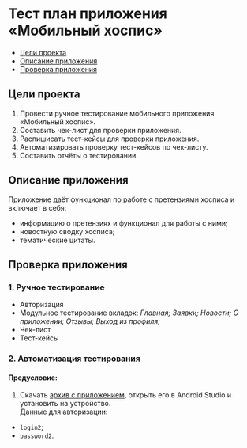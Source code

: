 # Тест план приложения «Мобильный хоспис»

* [Цели проекта](#цели-проекта)
* [Описание приложения](#описание-приложения)
* [Проверка приложения](#проверка-приложения)

## Цели проекта
1. Провести ручное тестирование мобильного приложения «Мобильный хоспис».
2. Составить чек-лист для проверки приложения.
3. Распишисать тест-кейсы для проверки приложения.
4. Автоматизировать проверку тест-кейсов по чек-листу.
5. Составить отчёты о тестировании.

## Описание приложения

Приложение даёт функционал по работе с претензиями хосписа и включает в себя:

* информацию о претензиях и функционал для работы с ними;
* новостную сводку хосписа;
* тематические цитаты.

## Проверка приложения
  ### 1. Ручное тестирование
* Авторизация
* Модульное тестирование вкладок:
  _Главная;_
  _Заявки;_
  _Новости;_
  _О приложении;_
  _Отзывы;_
  _Выход из профиля;_
* Чек-лист
* Тест-кейсы

### 2. Автоматизация тестирования
  #### Предусловие:
1. Скачать [архив с приложением](https://github.com/netology-code/qamid-diplom/blob/main/fmh-android.zip), открыть его в Android Studio и установить на устройство.   
Данные для авторизации:

- `login2`;
- `password2`.

  
  
